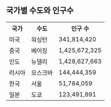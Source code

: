 
<html>
<head>

</head>
<body>

<h2>국가별 수도와 인구수</h2>

<table>
  <tr>
    <th>국가</th>
    <th>수도</th>
    <th>인구 수</th>
  </tr>
  <tr>
    <td>미국</td>
    <td>워싱턴</td>
    <td>341,814,420</td>
  </tr>
  <tr>
    <td>중국</td>
    <td>베이징</td>
    <td>1,425,672,325</td>
  </tr>
  <tr>
    <td>인도</td>
    <td>뉴델리</td>
    <td>1,428,627,663</td>
  </tr>
  <tr>
    <td>러시아</td>
    <td>모스크바</td>
    <td>144,444,359</td>
  </tr>
  <tr>
    <td>한국</td>
    <td>서울</td>
    <td>51,784,059</td>
  </tr>
  <tr>
    <td>일본</td>
    <td>도쿄</td>
    <td>123,491,891</td>
  </tr>
</table>

</body>
</html>

